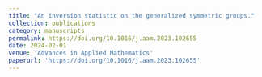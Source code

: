 ```yaml
---
title: "An inversion statistic on the generalized symmetric groups."
collection: publications
category: manuscripts
permalink: https://doi.org/10.1016/j.aam.2023.102655
date: 2024-02-01
venue: 'Advances in Applied Mathematics'
paperurl: 'https://doi.org/10.1016/j.aam.2023.102655'
---
```




